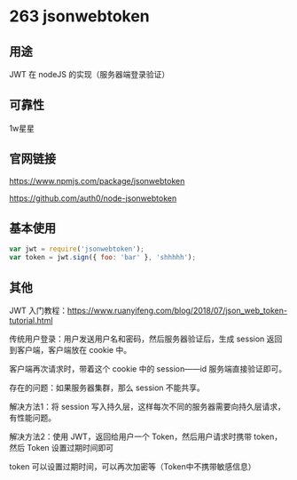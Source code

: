 # 263 jsonwebtoken

## 用途

JWT 在 nodeJS 的实现（服务器端登录验证）

## 可靠性

1w星星

## 官网链接

https://www.npmjs.com/package/jsonwebtoken

https://github.com/auth0/node-jsonwebtoken


## 基本使用

```js
var jwt = require('jsonwebtoken');
var token = jwt.sign({ foo: 'bar' }, 'shhhhh');
```

## 其他

JWT 入门教程：https://www.ruanyifeng.com/blog/2018/07/json_web_token-tutorial.html

传统用户登录：用户发送用户名和密码，然后服务器验证后，生成 session 返回到客户端，客户端放在 cookie 中。

客户端再次请求时，带着这个 cookie 中的 session——id 服务端直接验证即可。

存在的问题：如果服务器集群，那么 session 不能共享。

解决方法1：将 session 写入持久层，这样每次不同的服务器需要向持久层请求，有性能问题。

解决方法2：使用 JWT，返回给用户一个 Token，然后用户请求时携带 token，然后 Token 设置过期时间即可

token 可以设置过期时间，可以再次加密等（Token中不携带敏感信息）
